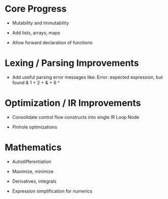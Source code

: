 # Core Progress

- Mutability and Immutability

- Add lists, arrays, maps

- Allow forward declaration of functions



# Lexing / Parsing Improvements

- Add useful parsing error messages like:
  Error: expected expression, but found &
    1 + 2 + & + 6
            ^



# Optimization / IR Improvements

- Consolidate control flow constructs into single IR Loop Node

- Pinhole optimizations



# Mathematics

- Autodifferentiation

- Maximize, minimize

- Derivatives, integrals

- Expression simplification for numerics
